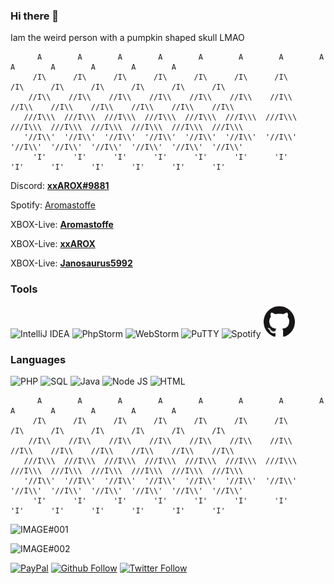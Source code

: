 ### Hi there 👋

Iam the weird person with a pumpkin shaped skull LMAO

```
      A        A        A        A        A        A        A        A        A        A        A        A        A    
     /I\      /I\      /I\      /I\      /I\      /I\      /I\      /I\      /I\      /I\      /I\      /I\      /I\   
    //I\\    //I\\    //I\\    //I\\    //I\\    //I\\    //I\\    //I\\    //I\\    //I\\    //I\\    //I\\    //I\\  
   ///I\\\  ///I\\\  ///I\\\  ///I\\\  ///I\\\  ///I\\\  ///I\\\  ///I\\\  ///I\\\  ///I\\\  ///I\\\  ///I\\\  ///I\\\ 
   '//I\\'  '//I\\'  '//I\\'  '//I\\'  '//I\\'  '//I\\'  '//I\\'  '//I\\'  '//I\\'  '//I\\'  '//I\\'  '//I\\'  '//I\\' 
     'I'      'I'      'I'      'I'      'I'      'I'      'I'      'I'      'I'      'I'      'I'      'I'      'I'   
```

Discord: <b>[xxAROX#9881](https://discord.bio/p/xxAROX)</b>

Spotify: [Aromastoffe](https://open.spotify.com/user/fok8me6he4gu6wzb2oyiw4whq)

XBOX-Live: <b>[Aromastoffe](https://account.xbox.com/de-de/Profile?gamerTag=Aromastoffe)</b>

XBOX-Live: <b>[xxAROX](https://account.xbox.com/de-de/Profile?gamerTag=xxAROX)</b>

XBOX-Live: <b>[Janosaurus5992](https://account.xbox.com/de-de/Profile?gamerTag=Janosaurus5992)</b>


### Tools
<img alt="IntelliJ IDEA" src="" width="50" height="50"></img>
<img alt="PhpStorm" src="https://upload.wikimedia.org/wikipedia/commons/d/d2/PhpStorm_Icon.png" width="50" height="50"></img>
<img alt="WebStorm" src="https://upload.wikimedia.org/wikipedia/commons/thumb/c/c0/WebStorm_Icon.svg/1200px-WebStorm_Icon.svg.png" width="50" height="50"></img>
<img alt="PuTTY" src="https://upload.wikimedia.org/wikipedia/commons/b/b6/PuTTY_icon_128px.png" width="50" height="50"></img>
<img alt="Spotify" src="https://image.flaticon.com/icons/png/512/2111/2111624.png" width="50" height="50"></img>
<img alt="GitHub" src="https://raw.githubusercontent.com/github/explore/78df643247d429f6cc873026c0622819ad797942/topics/github/github.png" width="50" height="50"></img>
<!-- <img alt="" src="" width="50" height="50"></img> -->


### Languages
<img alt="PHP" src="https://www.php.net/images/logos/new-php-logo.svg" width="50" height="50"></img>
<img alt="SQL" src="https://cdn2.iconfinder.com/data/icons/programming-50/64/206_programming-sql-data-database-512.png" width="50" height="50"></img>
<img alt="Java" src="https://cdn.iconscout.com/icon/free/png-512/java-43-569305.png" width="50" height="50"></img>
<img alt="Node JS" src="https://cdn.iconscout.com/icon/free/png-512/node-js-1174925.png" width="50" height="50"></img>
<img alt="HTML" src="https://images.vexels.com/media/users/3/166383/isolated/preview/6024bc5746d7436c727825dc4fc23c22-html-programmiersprachen-symbol-by-vexels.png" width="50" height="50"></img>
<!-- <img alt="" src="" width="50" height="50"></img> -->



```
      A        A        A        A        A        A        A        A        A        A        A        A        A    
     /I\      /I\      /I\      /I\      /I\      /I\      /I\      /I\      /I\      /I\      /I\      /I\      /I\   
    //I\\    //I\\    //I\\    //I\\    //I\\    //I\\    //I\\    //I\\    //I\\    //I\\    //I\\    //I\\    //I\\  
   ///I\\\  ///I\\\  ///I\\\  ///I\\\  ///I\\\  ///I\\\  ///I\\\  ///I\\\  ///I\\\  ///I\\\  ///I\\\  ///I\\\  ///I\\\ 
   '//I\\'  '//I\\'  '//I\\'  '//I\\'  '//I\\'  '//I\\'  '//I\\'  '//I\\'  '//I\\'  '//I\\'  '//I\\'  '//I\\'  '//I\\' 
     'I'      'I'      'I'      'I'      'I'      'I'      'I'      'I'      'I'      'I'      'I'      'I'      'I'   
```

![IMAGE#001](https://github-readme-stats.vercel.app/api/top-langs/?username=xxAROX&hide=shell)

![IMAGE#002](https://github-readme-stats.vercel.app/api?username=xxAROX&hide=prs&count_private=true&show_icons=true)




[![PayPal](https://img.shields.io/badge/Paypal-Donate!-%2300457C.svg?logo=paypal&style=flat-square)](https://paypal.me/xxarox)<!-- [![Patreon](https://img.shields.io/endpoint.svg?url=https%3A%2F%2Fshieldsio-patreon.herokuapp.com%2Farox_xx&style=flat-square)](https://www.patreon.com/arox_xx) -->
[![Github Follow](https://img.shields.io/github/followers/xxarox?label=Follow&style=social)](https://github.com/xxarox)
[![Twitter Follow](https://img.shields.io/twitter/follow/arox_xx?label=Follow&style=social)](https://twitter.com/arox_xx)
<!--a href="https://stimomc.de/discord"><img src="https://discordapp.com/api/guilds/664707991974576137/embed.png" alt="Discord server"/></a-->


